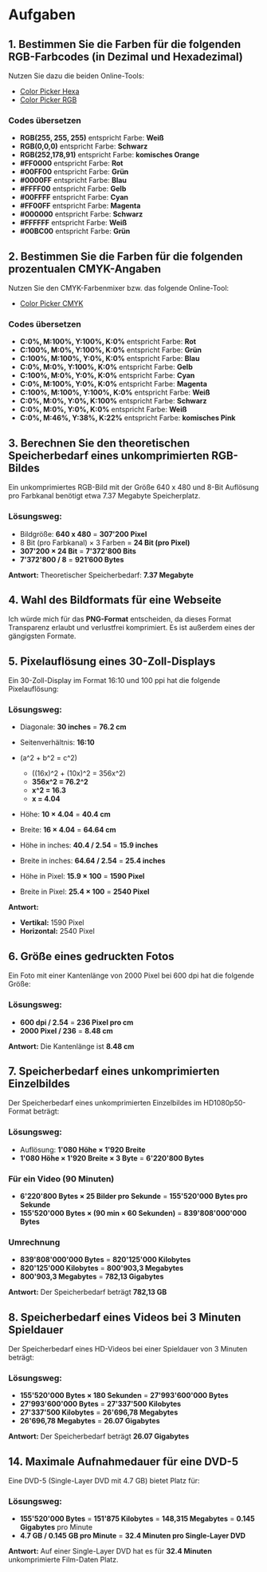 # Aufgaben

## 1. Bestimmen Sie die Farben für die folgenden RGB-Farbcodes (in Dezimal und Hexadezimal)

Nutzen Sie dazu die beiden Online-Tools:

- [Color Picker Hexa](https://www.colorpicker.com/)
- [Color Picker RGB](https://www.rapidtables.com/web/color/RGB_Color.html)

### Codes übersetzen

- **RGB(255, 255, 255)** entspricht Farbe: **Weiß**
- **RGB(0,0,0)** entspricht Farbe: **Schwarz**
- **RGB(252,178,91)** entspricht Farbe: **komisches Orange**
- **#FF0000** entspricht Farbe: **Rot**
- **#00FF00** entspricht Farbe: **Grün**
- **#0000FF** entspricht Farbe: **Blau**
- **#FFFF00** entspricht Farbe: **Gelb**
- **#00FFFF** entspricht Farbe: **Cyan**
- **#FF00FF** entspricht Farbe: **Magenta**
- **#000000** entspricht Farbe: **Schwarz**
- **#FFFFFF** entspricht Farbe: **Weiß**
- **#00BC00** entspricht Farbe: **Grün**

## 2. Bestimmen Sie die Farben für die folgenden prozentualen CMYK-Angaben

Nutzen Sie den CMYK-Farbenmixer bzw. das folgende Online-Tool:

- [Color Picker CMYK](https://www.rapidtables.com/web/color/CMYK_Color.html)

### Codes übersetzen

- **C:0%, M:100%, Y:100%, K:0%** entspricht Farbe: **Rot**
- **C:100%, M:0%, Y:100%, K:0%** entspricht Farbe: **Grün**
- **C:100%, M:100%, Y:0%, K:0%** entspricht Farbe: **Blau**
- **C:0%, M:0%, Y:100%, K:0%** entspricht Farbe: **Gelb**
- **C:100%, M:0%, Y:0%, K:0%** entspricht Farbe: **Cyan**
- **C:0%, M:100%, Y:0%, K:0%** entspricht Farbe: **Magenta**
- **C:100%, M:100%, Y:100%, K:0%** entspricht Farbe: **Weiß**
- **C:0%, M:0%, Y:0%, K:100%** entspricht Farbe: **Schwarz**
- **C:0%, M:0%, Y:0%, K:0%** entspricht Farbe: **Weiß**
- **C:0%, M:46%, Y:38%, K:22%** entspricht Farbe: **komisches Pink**

## 3. Berechnen Sie den theoretischen Speicherbedarf eines unkomprimierten RGB-Bildes

Ein unkomprimiertes RGB-Bild mit der Größe 640 x 480 und 8-Bit Auflösung pro Farbkanal benötigt etwa 7.37 Megabyte Speicherplatz.

### Lösungsweg:

- Bildgröße: **640 x 480** = **307'200 Pixel**
- 8 Bit (pro Farbkanal) × 3 Farben = **24 Bit (pro Pixel)**
- **307'200 × 24 Bit** = **7'372'800 Bits**
- **7'372'800 / 8** = **921’600 Bytes**

**Antwort:** Theoretischer Speicherbedarf: **7.37 Megabyte**

## 4. Wahl des Bildformats für eine Webseite

Ich würde mich für das **PNG-Format** entscheiden, da dieses Format Transparenz erlaubt und verlustfrei komprimiert. Es ist außerdem eines der gängigsten Formate.

## 5. Pixelauflösung eines 30-Zoll-Displays

Ein 30-Zoll-Display im Format 16:10 und 100 ppi hat die folgende Pixelauflösung:

### Lösungsweg:

- Diagonale: **30 inches** = **76.2 cm**
- Seitenverhältnis: **16:10**
- \(a^2 + b^2 = c^2\) 
  - \((16x)^2 + (10x)^2 = 356x^2\)
  - **356x^2 = 76.2^2**
  - **x^2 = 16.3**
  - **x = 4.04**

- Höhe: **10 × 4.04** = **40.4 cm**
- Breite: **16 × 4.04** = **64.64 cm**

- Höhe in inches: **40.4 / 2.54** = **15.9 inches**
- Breite in inches: **64.64 / 2.54** = **25.4 inches**

- Höhe in Pixel: **15.9 × 100** = **1590 Pixel**
- Breite in Pixel: **25.4 × 100** = **2540 Pixel**

**Antwort:** 
- **Vertikal:** 1590 Pixel
- **Horizontal:** 2540 Pixel

## 6. Größe eines gedruckten Fotos

Ein Foto mit einer Kantenlänge von 2000 Pixel bei 600 dpi hat die folgende Größe:

### Lösungsweg:

- **600 dpi / 2.54** = **236 Pixel pro cm**
- **2000 Pixel / 236** = **8.48 cm**

**Antwort:** Die Kantenlänge ist **8.48 cm**

## 7. Speicherbedarf eines unkomprimierten Einzelbildes

Der Speicherbedarf eines unkomprimierten Einzelbildes im HD1080p50-Format beträgt:

### Lösungsweg:

- Auflösung: **1'080 Höhe × 1'920 Breite**
- **1'080 Höhe × 1'920 Breite × 3 Byte** = **6'220'800 Bytes**

### Für ein Video (90 Minuten)

- **6'220'800 Bytes × 25 Bilder pro Sekunde** = **155'520'000 Bytes pro Sekunde**
- **155'520'000 Bytes × (90 min × 60 Sekunden)** = **839'808'000'000 Bytes**

### Umrechnung

- **839'808'000'000 Bytes** = **820'125'000 Kilobytes**
- **820'125'000 Kilobytes** = **800'903,3 Megabytes**
- **800'903,3 Megabytes** = **782,13 Gigabytes**

**Antwort:** Der Speicherbedarf beträgt **782,13 GB**

## 8. Speicherbedarf eines Videos bei 3 Minuten Spieldauer

Der Speicherbedarf eines HD-Videos bei einer Spieldauer von 3 Minuten beträgt:

### Lösungsweg:

- **155'520'000 Bytes × 180 Sekunden** = **27'993'600'000 Bytes**
- **27'993'600'000 Bytes** = **27'337'500 Kilobytes**
- **27'337'500 Kilobytes** = **26'696,78 Megabytes**
- **26'696,78 Megabytes** = **26.07 Gigabytes**

**Antwort:** Der Speicherbedarf beträgt **26.07 Gigabytes**

## 14. Maximale Aufnahmedauer für eine DVD-5

Eine DVD-5 (Single-Layer DVD mit 4.7 GB) bietet Platz für:

### Lösungsweg:

- **155'520'000 Bytes** = **151'875 Kilobytes** = **148,315 Megabytes** = **0.145 Gigabytes** pro Minute
- **4.7 GB / 0.145 GB pro Minute** = **32.4 Minuten pro Single-Layer DVD**

**Antwort:** Auf einer Single-Layer DVD hat es für **32.4 Minuten** unkomprimierte Film-Daten Platz.
